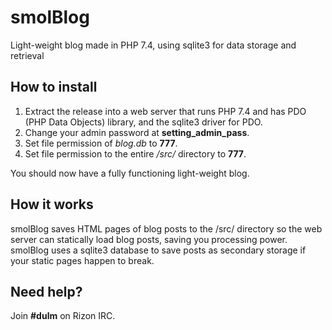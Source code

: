 # smolBlog
Light-weight blog made in PHP 7.4, using sqlite3 for data storage and retrieval

## How to install

1. Extract the release into a web server that runs PHP 7.4 and has PDO (PHP Data Objects) library, and the sqlite3 driver for PDO. 
2. Change your admin password at **setting_admin_pass**. 
3. Set file permission of *blog.db* to **777**. 
4. Set file permission to the entire */src/* directory to **777**.

You should now have a fully functioning light-weight blog. 

## How it works

smolBlog saves HTML pages of blog posts to the /src/ directory so the web server can statically load blog posts, saving you processing power. smolBlog uses a sqlite3 database to save posts as secondary storage if your static pages happen to break. 

## Need help?

Join **#dulm** on Rizon IRC.
